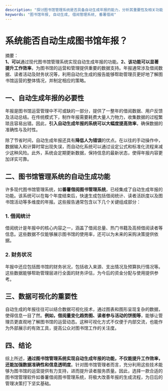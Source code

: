 ```yaml
---
description: "探讨图书馆管理系统是否具备自动生成年报的能力，分析其重要性及相关功能。"
keywords: "图书馆年报, 自动生成, 借阅管理系统, 番薯借阅"
---
```

# 系统能否自动生成图书馆年报？

摘要：  
**1、可以**通过现代图书馆管理系统实现自动生成年报的功能。**2、该功能可以显著提升工作效率**，为图书馆的运营和管理提供重要的数据支持。年报通常涉及借阅数据、读者活动及财务状况等，利用自动化生成的报告能够帮助管理员更好地了解图书馆运营的整体情况，并制定相应的策略。

## 一、自动生成年报的必要性

年报是图书馆运营管理中不可或缺的一部分，提供了一整年的借阅数据、用户反馈及活动总结。在传统模式下，制作年报需要耗费大量人力物力，收集数据的过程繁琐且容易出错。因此，**引入自动生成年报的系统可以大幅度提高效率**，确保数据的准确性与及时性。

除了节省时间，自动生成年报还具有**降低人为错误**的优点。在以往的手动操作中，数据输入和计算时常出现失误，而自动化系统可以通过设定公式和标准化流程来减少这种风险。此外，系统会定期更新数据，保持信息的最新状态，使得年报内容更加详实可靠。

## 二、图书馆管理系统的自动生成功能

许多现代图书馆管理系统，如**番薯借阅图书管理系统**，已经集成了自动生成年报的功能。该系统可以在每个年度结束后，快速生成包括借阅统计、读者活跃度以及图书馆活动等多维度的年报。这些报告通常包含以下几个关键组成部分：

### 1. 借阅统计

借阅统计是年报中的核心内容之一，涵盖了借阅总量、热门书籍及高频借阅读者等信息。这些数据不仅能够展示图书馆的使用率，还可以为未来的采购决策提供依据。

### 2. 财务状况

年报中还应包括图书馆的财务状况，包括收入来源、支出情况及预算执行情况等。这些数据能够帮助管理层进行全面的财务评估，为今后的资金分配与使用提供参考。

## 三、数据可视化的重要性

自动生成的年报往往可以结合数据可视化技术，通过图表和图形呈现复杂的数据，使得信息一目了然。**例如，借阅量变化趋势图、读者参与活动的饼图等**，能够让管理员更直观地了解图书馆的运营动态。这种可视化方式不仅便于内部交流，也能作为外部展示的有效工具，提高公众对图书馆工作的关注度。

## 四、结论

综上所述，**通过图书馆管理系统实现自动生成年报的功能，不仅能提升工作效率，还能加强数据准确性和信息透明度**。针对图书馆管理者而言，充分利用这些技术能够为图书馆的运营提供有力支持，进而提升读者服务质量。因此，选择一款合适的图书馆管理软件如番薯借阅图书管理系统，将极大改善年报的生成流程，为日后的管理决策打下坚实基础。
